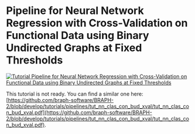 # Pipeline for Neural Network Regression with Cross-Validation on Functional Data using Binary Undirected Graphs at Fixed Thresholds

[![Tutorial Pipeline for Neural Network Regression with Cross-Validation on Functional Data using Binary Undirected Graphs at Fixed Thresholds](https://img.shields.io/badge/PDF-Download-red?style=flat-square&logo=adobe-acrobat-reader)](tut_nn_reg_fun_but_xval.pdf)

This tutorial is not ready. You can find a similar one here: [https://github.com/braph-software/BRAPH-2/blob/develop/tutorials/pipelines/tut_nn_clas_con_bud_xval/tut_nn_clas_con_bud_xval.pdf](https://github.com/braph-software/BRAPH-2/blob/develop/tutorials/pipelines/tut_nn_clas_con_bud_xval/tut_nn_clas_con_bud_xval.pdf).

